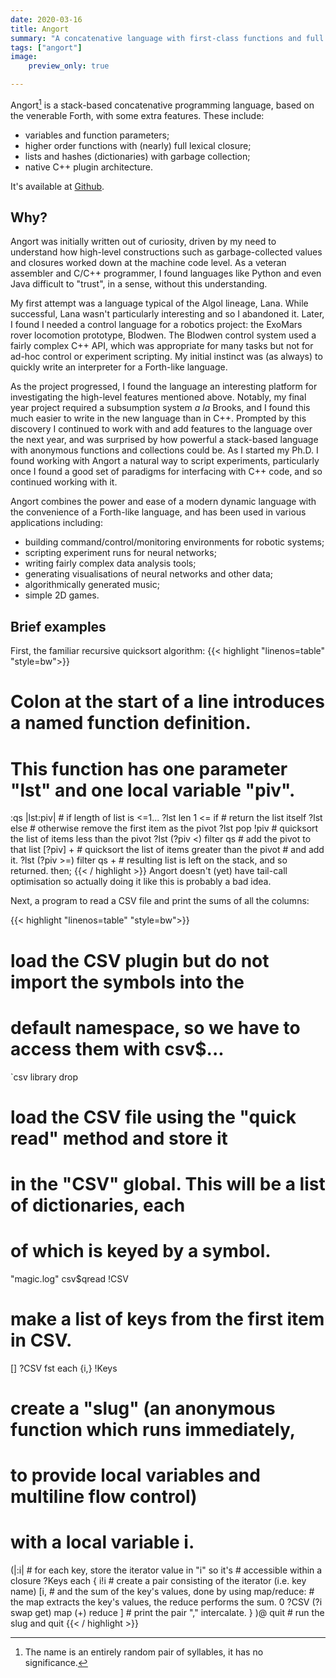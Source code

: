 ```yaml
---
date: 2020-03-16
title: Angort
summary: "A concatenative language with first-class functions and full lexical closure."
tags: ["angort"]
image:
    preview_only: true

---
```


Angort[^1] is a stack-based concatenative programming language, based on the
venerable Forth, with some
extra features. These include:

*  variables and function parameters;
*  higher order functions with (nearly) full lexical closure;
*  lists and hashes (dictionaries) with garbage collection;
*  native C++ plugin architecture.

It's available at [Github](https://github.com/jimfinnis/angort).

## Why?

Angort was initially written out of curiosity, driven by
my need to understand how high-level constructions 
such as garbage-collected values and closures worked down at the 
machine code level. As a veteran assembler and C/C++ programmer,
I found languages like Python and even Java difficult to "trust", in
a sense, without this understanding.

My first attempt was a language typical of the Algol lineage, Lana.
While successful, Lana wasn't particularly interesting and so I abandoned
it. Later, I found I needed a control language for a robotics project:
the ExoMars rover locomotion prototype, Blodwen. The Blodwen control
system used a fairly complex C++ API, which was appropriate for 
many tasks but not for ad-hoc control or experiment scripting.
My initial instinct was (as always)
to quickly write an interpreter for a Forth-like language.

As the project progressed, I found the language an interesting platform
for investigating the high-level features mentioned above. Notably, my final year
project required a subsumption system *a la* Brooks, and I found
this much easier to write in the new language than in C++. Prompted by
this discovery I continued to work with and add features to the language
over the next year, and was surprised by how powerful a stack-based
language with anonymous functions and collections could be.
As I started my Ph.D. I found working with Angort
a natural way to script experiments, particularly once I found
a good set of paradigms for interfacing with C++ code,
and so continued working with it.

Angort combines the power and ease of a modern dynamic language with
the convenience of a Forth-like language, and has been used
in various applications including:

*  building command/control/monitoring environments for robotic
systems;
*  scripting experiment runs for neural networks;
*  writing fairly complex data analysis tools;
*  generating visualisations of neural networks and other data;
*  algorithmically generated music;
*  simple 2D games.

## Brief examples

First, the familiar recursive quicksort algorithm:
{{< highlight "linenos=table" "style=bw">}}
# Colon at the start of a line introduces a named function definition.
# This function has one parameter "lst" and one local variable "piv".
:qs |lst:piv| 
    # if length of list is <=1...
    ?lst len 1 <= if
        # return the list itself
        ?lst 
    else 
        # otherwise remove the first item as the pivot
        ?lst pop !piv
        # quicksort the list of items less than the pivot
        ?lst (?piv <) filter qs 
        # add the pivot to that list
        [?piv] + 
        # quicksort the list of items greater than the pivot
        # and add it.
        ?lst (?piv >=) filter qs + 
        # resulting list is left on the stack, and so returned.
    then;
{{< / highlight >}}
Angort doesn't (yet) have tail-call optimisation so actually doing it
like this is probably a bad idea.


Next, a program to read a CSV file and print the sums of all
the columns:

{{< highlight  "linenos=table" "style=bw">}}
# load the CSV plugin but do not import the symbols into the
# default namespace, so we have to access them with csv$...
`csv library drop

# load the CSV file using the "quick read" method and store it
# in the "CSV" global. This will be a list of dictionaries, each
# of which is keyed by a symbol.

"magic.log" csv$qread !CSV

# make a list of keys from the first item in CSV.
[] ?CSV fst each {i,} !Keys

# create a "slug" (an anonymous function which runs immediately,
# to provide local variables and multiline flow control)
# with a local variable i.

(|:i|
    # for each key, store the iterator value in "i" so it's
    # accessible within a closure
    ?Keys each { i!i
        # create a pair consisting of the iterator (i.e. key name)
        [i, 
         # and the sum of the key's values, done by using map/reduce:
         # the map extracts the key's values, the reduce performs the sum.
         0 ?CSV (?i swap get) map (+) reduce
         ]
        # print the pair
        "," intercalate.
    }
)@ quit # run the slug and quit
{{< / highlight >}}



[^1]: The name is an entirely random pair of syllables,
it has no significance.


